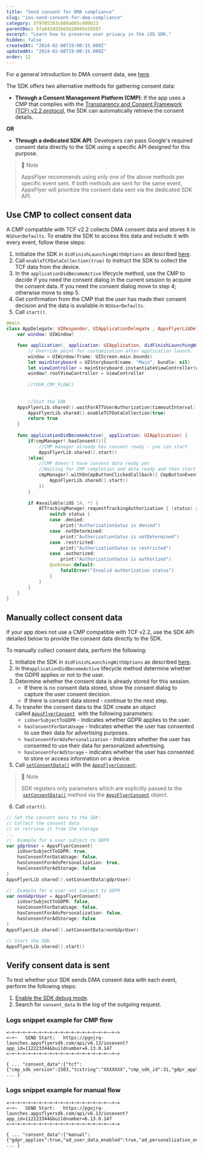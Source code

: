 ```yaml
---
title: "Send consent for DMA compliance"
slug: "ios-send-consent-for-dma-compliance"
category: 5f9705393c689a065c409b23
parentDoc: 5fa043dd3b65b20045e35597
excerpt: "Learn how to preserve user privacy in the iOS SDK."
hidden: false
createdAt: "2024-02-08T19:00:15.000Z"
updatedAt: "2024-02-08T19:00:15.000Z"
order: 12
---
```


For a general introduction to DMA consent data, see [here](https://dev.appsflyer.com/hc/docs/send-consent-for-dma-compliance).

The SDK offers two alternative methods for gathering consent data:

- **Through a Consent Management Platform (CMP)**: If the app uses a CMP that complies with the [Transparency and Consent Framework (TCF) v2.2 protocol](https://iabeurope.eu/tcf-supporting-resources/), the SDK can automatically retrieve the consent details.  

**OR**

- **Through a dedicated SDK API**: Developers can pass Google's required consent data directly to the SDK using a specific API designed for this purpose.

> 📘 Note
> 
> AppsFlyer recommends using only one of the above methods per specific event sent. If both methods are sent for the same event, AppsFlyer will prioritize the consent data sent via the dedicated SDK API.

## Use CMP to collect consent data

A CMP compatible with TCF v2.2 collects DMA consent data and stores it in `NSUserDefaults`. To enable the SDK to access this data and include it with every event, follow these steps:

1. Initialize the SDK in `didFinishLaunchingWithOptions` as described [here](https://dev.appsflyer.com/hc/docs/integrate-ios-sdk#initializing-the-ios-sdk).
2. Call `enableTCFDataCollection(true)`  to instruct the SDK to collect the TCF data from the device.
3. In the `applicationDidBecomeActive` lifecycle method, use the CMP to decide if you need the consent dialog in the current session to acquire the consent data.  If you need the consent dialog move to step 4; otherwise move to step 5.
4. Get confirmation from the CMP that the user has made their consent decision and the data is available in `NSUserDefaults`.
5. Call `start()`.

```swift
@main
class AppDelegate: UIResponder, UIApplicationDelegate , AppsFlyerLibDelegate {
    var window: UIWindow?

    func application(_ application: UIApplication, didFinishLaunchingWithOptions launchOptions: [UIApplication.LaunchOptionsKey: Any]?) -> Bool {
        // Override point for customization after application launch.
        window = UIWindow(frame: UIScreen.main.bounds)
        let mainStoryboard = UIStoryboard(name: "Main", bundle: nil)
        let viewController = mainStoryboard.instantiateViewController(withIdentifier: "RootViewController") // set this to your ViewController
        window?.rootViewController = viewController
        
        //YOUR_CMP_FLOW()
        
        
        //Init the SDK
	AppsFlyerLib.shared().waitForATTUserAuthorization(timeoutInterval: 60)
        AppsFlyerLib.shared().enableTCFDataCollection(true)
        return true
    }
		
    func applicationDidBecomeActive(_ application: UIApplication) {
        if(cmpManager!.hasConsent()){
            //CMP manager already has consent ready - you can start
            AppsFlyerLib.shared().start()
        }else{
            //CMP doesn't have consent data ready yet
            //Waiting for CMP completion and data ready and then start
            cmpManager?.withOnCmpButtonClickedCallback({ CmpButtonEvent in
                AppsFlyerLib.shared().start()
            })
        }
        
        if #available(iOS 14, *) {
            ATTrackingManager.requestTrackingAuthorization { (status) in
                switch status {
                case .denied:
                    print("AuthorizationSatus is denied")
                case .notDetermined:
                    print("AuthorizationSatus is notDetermined")
                case .restricted:
                    print("AuthorizationSatus is restricted")
                case .authorized:
                    print("AuthorizationSatus is authorized")
                @unknown default:
                    fatalError("Invalid authorization status")
                }
            }
        }
    }
}
```

## Manually collect consent data

If your app does not use a CMP compatible with TCF v2.2, use the SDK API detailed below to provide the consent data directly to the SDK.

To manually collect consent data, perform the following:

1. Initialize the SDK in `didFinishLaunchingWithOptions` as described [here](https://dev.appsflyer.com/hc/docs/integrate-ios-sdk#initializing-the-ios-sdk).
2. In the`applicationDidBecomeActive` lifecycle method determine whether the GDPR applies or not to the user.
3. Determine whether the consent data is already stored for this session.
    - If there is no consent data stored, show the consent dialog to capture the user consent decision.
    - If there is consent data stored - continue to the next step.
4. To transfer the consent data to the SDK create an object called [`AppsFlyerConsent`](https://dev.appsflyer.com/hc/docs/ios-send-consent-for-dma-compliance)  with the following parameters:
    - `isUserSubjectToGDPR` - Indicates whether GDPR applies to the user.
    - `hasConsentForDataUsage` - Indicates whether the user has consented to use their data for advertising purposes.
    - `hasConsentForAdsPersonalization` - Indicates whether the user has consented to use their data for personalized advertising.
    - `hasConsentForAdStorage` - indicates whether the user has consented to store or access information on a device.
5. Call [`setConsentData()`](https://dev.appsflyer.com/hc/docs/ios-sdk-reference-appsflyerlib#setconsentdata) with the [`AppsFlyerConsent`](https://dev.appsflyer.com/hc/docs/ios-send-consent-for-dma-compliance).

> 📘 Note
>   
> SDK registers only parameters which are explicitly passed to the  [`setConsentData()`](https://dev.appsflyer.com/hc/docs/ios-sdk-reference-appsflyerlib#setconsentdata) method via the [`AppsFlyerConsent`](https://dev.appsflyer.com/hc/docs/ios-send-consent-for-dma-compliance) object.
  
6. Call `start()`.

```swift
// Set the consent data to the SDK:
// Collect the consent data
// or retrieve it from the storage
...
//  Example for a user subject to GDPR
var gdprUser = AppsFlyerConsent(
	isUserSubjectToGDPR: true, 
	hasConsentForDataUsage: false, 
	hasConsentForAdsPersonalization: true, 
	hasConsentForAdStorage: false
)
AppsFlyerLib.shared().setConsentData(gdprUser)

//  Example for a user not subject to GDPR        
var nonGdprUser = AppsFlyerConsent(
	isUserSubjectToGDPR: false, 
	hasConsentForDataUsage: false, 
	hasConsentForAdsPersonalization: false, 
	hasConsentForAdStorage: false
)
AppsFlyerLib.shared().setConsentData(nonGdprUser)

// Start the SDK
AppsFlyerLib.shared().start()

```
## Verify consent data is sent

To test whether your SDK sends DMA consent data with each event, perform the following steps:

1. [Enable the SDK debug mode](https://dev.appsflyer.com/hc/docs/integrate-ios-sdk#enabling-debug-mode).
2. Search for `consent_data` in the log of the outgoing request.

### Logs snippet example for CMP flow

```
<~+~+~+~+~+~+~+~+~+~+~+~+~+~+~+~+~+~+~~+~>
<~+~   SEND Start:   https://pgnjrq-launches.appsflyersdk.com/api/v6.13/iosevent?app_id=112223344&buildnumber=6.13.0.147
<~+~+~+~+~+~+~+~+~+~+~+~+~+~+~+~+~+~+~~+~>

{ ... "consent_data":{"tcf":{"cmp_sdk_version":1503,"tcstring":"XXXXXXX","cmp_sdk_id":31,"gdpr_applies":1,"policy_version":4}} ... }
```

### Logs snippet example for manual flow

```
<~+~+~+~+~+~+~+~+~+~+~+~+~+~+~+~+~+~+~~+~>
<~+~   SEND Start:   https://pgnjrq-launches.appsflyersdk.com/api/v6.13/iosevent?app_id=112223344&buildnumber=6.13.0.147
<~+~+~+~+~+~+~+~+~+~+~+~+~+~+~+~+~+~+~~+~>

{ ... "consent_data":{"manual":{"gdpr_applies":true,"ad_user_data_enabled":true,"ad_personalization_enabled":true}} ... }
```
